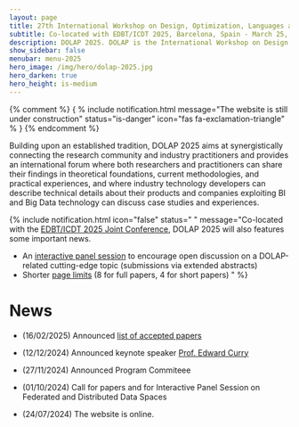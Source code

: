 ```yaml
---
layout: page
title: 27th International Workshop on Design, Optimization, Languages and Analytical Processing of Big Data
subtitle: Co-located with EDBT/ICDT 2025, Barcelona, Spain - March 25, 2025
description: DOLAP 2025. DOLAP is the International Workshop on Design, Optimization, Languages and Analytical Processing of Big Data. The 27th edition of the workshop is co-located with the EDBT/ICDT 2025 conference and takes place in Barcelona, Spain, on March 25, 2025. This page presents DOLAP 2025, the 27th edition of the workshop.
show_sidebar: false
menubar: menu-2025
hero_image: /img/hero/dolap-2025.jpg
hero_darken: true
hero_height: is-medium
---
```


{% comment %}
{ % include notification.html 
message="The website is still under construction" 
status="is-danger" 
icon="fas fa-exclamation-triangle" % }
{% endcomment %}


Building upon an established tradition, DOLAP 2025 aims at synergistically connecting the research community and industry practitioners and provides an international forum where both researchers and practitioners can share their findings in theoretical foundations, current methodologies, and practical experiences, and where industry technology developers can describe technical details about their products and companies exploiting BI and Big Data technology can discuss case studies and experiences.

{% include notification.html 
icon="false" 
status=" " 
message="Co-located with the [EDBT/ICDT 2025 Joint Conference](https://edbticdt2025.upc.edu/), DOLAP 2025 will also features some important news.

- An [interactive panel session](call-for-papers#XXX) to encourage open discussion on a DOLAP-related cutting-edge topic (submissions via extended abstracts)
- Shorter [page limits](call-for-papers#call-for-papers) (8 for full papers, 4 for short papers)
" %} 

# News

- (16/02/2025) Announced  [list of accepted papers](accepted-papers)

- (12/12/2024) Announced keynote speaker [Prof. Edward Curry](keynote)

- (27/11/2024) Announced Program Commiteee

- (01/10/2024) Call for papers and for Interactive Panel Session on Federated and Distributed Data Spaces

- (24/07/2024) The website is online.
